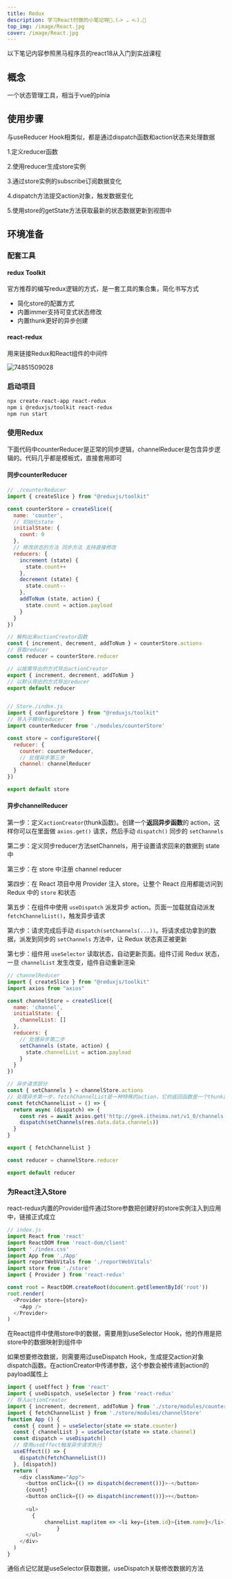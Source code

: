 ```yaml
---
title: Redux
description: 学习React时做的小笔记呀🎄◟(˶> ᎑ <˶)◞🎄
top_img: /image/React.jpg
cover: /image/React.jpg
---
```


以下笔记内容参照黑马程序员的react18从入门到实战课程

## 概念

一个状态管理工具，相当于vue的pinia

## 使用步骤

与useReducer Hook相类似，都是通过dispatch函数和action状态来处理数据

1.定义reducer函数

2.使用reducer生成store实例

3.通过store实例的subscribe订阅数据变化

4.dispatch方法提交action对象，触发数据变化

5.使用store的getState方法获取最新的状态数据更新到视图中

## 环境准备

### 配套工具

#### redux Toolkit

官方推荐的编写redux逻辑的方式，是一套工具的集合集，简化书写方式

- 简化store的配置方式
- 内置immer支持可变式状态修改
- 内置thunk更好的异步创建

#### react-redux

用来链接Redux和React组件的中间件

![74851509028](Redux.assets/1748515090280.png)

### 启动项目

```bash
npx create-react-app react-redux
npm i @reduxjs/toolkit react-redux
npm run start
```

### 使用Redux

下面代码中counterReducer是正常的同步逻辑，channelReducer是包含异步逻辑的。代码几乎都是模板式，直接套用即可

#### 同步counterReducer

```javascript
// ./counterReducer
import { createSlice } from "@reduxjs/toolkit"

const counterStore = createSlice({
  name: 'counter',
  // 初始化state
  initialState: {
    count: 0
  },
  // 修改状态的方法 同步方法 支持直接修改
  reducers: {
    increment (state) {
      state.count++
    },
    decrement (state) {
      state.count--
    },
    addToNum (state, action) {
      state.count = action.payload
    }
  }
})

// 解构出来actionCreator函数
const { increment, decrement, addToNum } = counterStore.actions
// 获取reducer
const reducer = counterStore.reducer

// 以按需导出的方式导出actionCreator
export { increment, decrement, addToNum }
// 以默认导出的方式导出reducer
export default reducer


// Store./index.js
import { configureStore } from "@reduxjs/toolkit"
// 导入子模块reducer
import counterReducer from './modules/counterStore'

const store = configureStore({
  reducer: {
    counter: counterReducer,
    // 处理异步第三步
    channel: channelReducer
  }
})

export default store
```

#### 异步channelReducer

第一步：定义`actionCreator`(thunk函数)。创建一个**返回异步函数**的 action，这样你可以在里面做 `axios.get()` 请求，然后手动 `dispatch()` 同步的 `setChannels`

第二步：定义同步reducer方法setChannels，用于设置请求回来的数据到 state 中

第三步：在 store 中注册 channel reducer

第四步：在 React 项目中用 Provider 注入 store。让整个 React 应用都能访问到 Redux 中的 `store` 和状态

第五步：在组件中使用 `useDispatch` 派发异步 action。页面一加载就自动派发 `fetchChannelList()`，触发异步请求

第六步：请求完成后手动 `dispatch(setChannels(...))`。将请求成功拿到的数据，派发到同步的 `setChannels` 方法中，让 Redux 状态真正被更新

第七步：组件用 `useSelector` 读取状态，自动更新页面。组件订阅 Redux 状态，一旦 `channelList` 发生改变，组件自动重新渲染

```javascript
// channelReducer
import { createSlice } from "@reduxjs/toolkit"
import axios from "axios"

const channelStore = createSlice({
  name: 'channel',
  initialState: {
    channelList: []
  },
  reducers: {
    // 处理异步第二步
    setChannels (state, action) {
      state.channelList = action.payload
    }
  }
})

// 异步请求部分
const { setChannels } = channelStore.actions
// 处理异步第一步，fetchChannelList是一种特殊的action，它的返回函数是一个thunk函数，准们用来进行异步操作
const fetchChannelList = () => {
  return async (dispatch) => {
    const res = await axios.get('http://geek.itheima.net/v1_0/channels')
    dispatch(setChannels(res.data.data.channels))
  }
}

export { fetchChannelList }

const reducer = channelStore.reducer

export default reducer
```

### 为React注入Store

react-redux内置的Provider组件通过Store参数把创建好的store实例注入到应用中，链接正式成立

```javascript
// index.js
import React from 'react'
import ReactDOM from 'react-dom/client'
import './index.css'
import App from './App'
import reportWebVitals from './reportWebVitals'
import store from './store'
import { Provider } from 'react-redux'

const root = ReactDOM.createRoot(document.getElementById('root'))
root.render(
  <Provider store={store}>
    <App />
  </Provider>
)
```

在React组件中使用store中的数据，需要用到useSelector Hook，他的作用是把store中的数据映射到组件中

如果想要修改数据，则需要用过useDispatch Hook，生成提交action对象dispatch函数。在actionCreator中传递参数，这个参数会被传递到action的payload属性上

```javascript
import { useEffect } from 'react'
import { useDispatch, useSelector } from 'react-redux'
// 导入actionCreator
import { increment, decrement, addToNum } from './store/modules/counterStore'
import { fetchChannelList } from './store/modules/channelStore'
function App () {
  const { count } = useSelector(state => state.counter)
  const { channelList } = useSelector(state => state.channel)
  const dispatch = useDispatch()
  // 使用useEffect触发异步请求执行
  useEffect(() => {
    dispatch(fetchChannelList())
  }, [dispatch])
  return (
    <div className="App">
      <button onClick={() => dispatch(decrement())}>-</button>
      {count}
      <button onClick={() => dispatch(increment())}>+</button>
       
      <ul>
        {
        	channelList.map(item => <li key={item.id}>{item.name}</li>)
				}
      </ul>
    </div>
  )
}
```

通俗点记忆就是useSelector获取数据，useDispatch关联修改数据的方法



























